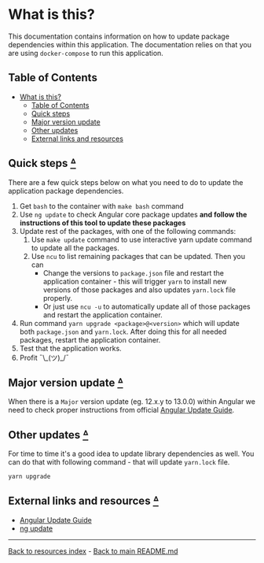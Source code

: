 # What is this?

This documentation contains information on how to update package dependencies
within this application. The documentation relies on that you are using
`docker-compose` to run this application.

## Table of Contents

* [What is this?](#what-is-this)
  * [Table of Contents](#table-of-contents)
  * [Quick steps](#quick-steps-table-of-contents)
  * [Major version update](#major-version-update-table-of-contents)
  * [Other updates](#other-updates-table-of-contents)
  * [External links and resources](#external-links-and-resources-table-of-contents)

## Quick steps [ᐞ](#table-of-contents)

There are a few quick steps below on what you need to do to update the
application package dependencies.

 1. Get `bash` to the container with `make bash` command
 2. Use `ng update` to check Angular core package updates **and follow
    the instructions of this tool to update these packages**
 3. Update rest of the packages, with one of the following commands:
    1. Use `make update` command to use interactive yarn update command to
       update all the packages.
    2. Use `ncu` to list remaining packages that can be updated. Then you can
       * Change the versions to `package.json` file and restart the application
         container - this will trigger `yarn` to install new versions of those
         packages and also updates `yarn.lock` file properly.
       * Or just use `ncu -u` to automatically update all of those packages and
         restart the application container.
   3. Run command `yarn upgrade <package>@<version>` which will update both
      `package.json` and `yarn.lock`. After doing this for all needed
      packages, restart the application container.
 5. Test that the application works.
 6. Profit ¯\\\_(ツ)_/¯

## Major version update [ᐞ](#table-of-contents)

When there is a `Major` version update (eg. 12.x.y to 13.0.0) within Angular we
need to check proper instructions from official [Angular Update Guide](https://update.angular.io).

## Other updates [ᐞ](#table-of-contents)

For time to time it's a good idea to update library dependencies as well. You
can do that with following command - that will update `yarn.lock` file.

```bash
yarn upgrade
```

## External links and resources [ᐞ](#table-of-contents)

* [Angular Update Guide](https://update.angular.io)
* [ng update](https://angular.io/cli/update)

---

[Back to resources index](README.md) - [Back to main README.md](../README.md)
